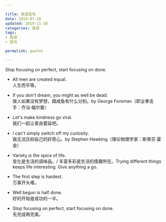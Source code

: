 ```yaml
---

title: 英语佳句  
date: 2019-07-28  
updated: 2019-11-20    
categories: 英语  
tags:
- 英语
- 佳句

permalink: quotes

---
```


Stop focusing on perfect, start focusing on done.

<!-- more -->

- All men are created equal.  
  人生而平等。

- If you don't dream, you might as well be dead.  
 做人如果没有梦想，跟咸鱼有什么分别。by George Foreman（职业拳击手：乔治·福尔曼）

- Let's make kindness go viral.  
  我们一起让善良蔓延吧。


- I can't simply switch off my curiosity.   
  我无法压抑自己的好奇心。by Stephen Hawking（理论物理学家：斯蒂芬·霍金）


- Variety is the spice of life.  
  变化是生活的调味品。/ 丰富多彩是生活的情趣所在。Trying different things keeps life interesting. Give anything a go.

- The first step is hardest.   
  万事开头难。

- Well begun is half done.  
  好的开始是成功的一半。

- Stop focusing on perfect, start focusing on done.  
  先完成再完美。